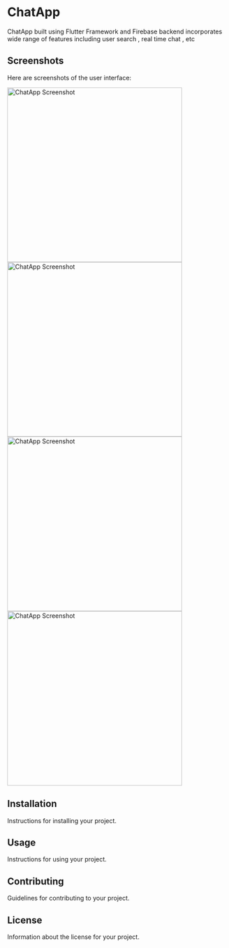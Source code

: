 # ChatApp

ChatApp built using Flutter Framework and Firebase backend incorporates wide range of features including user search , real time chat , etc
## Screenshots

Here are screenshots of the user interface:

<img src="https://github.com/pratik07092002/chatapp/raw/main/chatapp/screenshots/c.jpg" alt="ChatApp Screenshot" width="400"/>
<img src="https://github.com/pratik07092002/chatapp/raw/main/chatapp/screenshots/c1.jpg" alt="ChatApp Screenshot" width="400"/>
<img src="https://github.com/pratik07092002/chatapp/raw/main/chatapp/screenshots/c2.jpg" alt="ChatApp Screenshot" width="400"/>
<img src="https://github.com/pratik07092002/chatapp/raw/main/chatapp/screenshots/c3.jpg" alt="ChatApp Screenshot" width="400"/>


## Installation

Instructions for installing your project.

## Usage

Instructions for using your project.

## Contributing

Guidelines for contributing to your project.

## License

Information about the license for your project.
